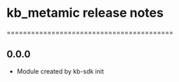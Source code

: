 # kb_metamic release notes
=========================================

0.0.0
-----
* Module created by kb-sdk init

